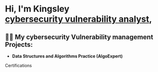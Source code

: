 <h1>Hi, I'm Kingsley <br/><a href="https://github.com/andangkingsley">cybersecurity vulnerability analyst</a>, 

<h2>👨‍💻 My cybersecurity Vulnerability management Projects:</h2>

- <b>Data Structures and Algorithms Practice (AlgoExpert)</b>



Certifications





<!--
**joshmadakor1/joshmadakor1** is a ✨ _special_ ✨ repository because its `README.md` (this file) appears on your GitHub profile.

Here are some ideas to get you started:

- 🔭 I’m currently working on ...
- 🌱 I’m currently learning ...
- 👯 I’m looking to collaborate on ...
- 🤔 I’m looking for help with ...
- 💬 Ask me about ...
- 📫 How to reach me: ...
- 😄 Pronouns: ...
- ⚡ Fun fact: ...
-->

